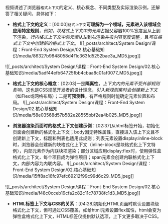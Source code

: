 视频讲述了浏览器`格式上下文`的定义、核心概念、不同类型及实际渲染示例，还解答了相关疑问，具体如下：

- **格式上下文的定义**：[00:00]`格式上下文`**可理解为一个领域，元素进入该领域会应用特定规则**，*例如*，*块格式上下文中的元素*占据父容器100%宽度且从上到下渲染，*行内格式上下文中的元素*从左到右渲染并按内容宽度调整，且*可在格式上下文中创建新的格式上下文*。
![[_posts/architect/System Design/课程：Front-End System Design/02.核心基础知识/media/86327b9848058d4f1c363fd5252bae3a_MD5.jpeg]]

![[_posts/architect/System Design/课程：Front-End System Design/02.核心基础知识/media/5adf44efb64725fbb4cbaa8c01af0077_MD5.jpeg]]

- **格式上下文的核心概念**：[02:03]一是**隔离性**，*上下文内的元素不受外部规则影响*，这也是CSS规范开发者的设计理念，*引入新规则集时会创建新上下文*（如Flex或网格布局）；二是**可预测性**，有严格规则时能确定元素位置和布局。
![[_posts/architect/System Design/课程：Front-End System Design/02.核心基础知识/media/58e03568d57b582e28555bbf2ea4b025_MD5.jpeg]]

- **浏览器渲染页面时的格式上下文创建示例**：[02:37]从html标签开始，初始化页面会创建新的格式化上下文；body因无特殊属性，直接进入该上下文且不创建新上下文，标题和列表也适用此规则；列表元素设置display:inline-block时，浏览器会创建新的块格式化上下文（inline-block是块格式化上下文特例），内部元素作为内联块项渲染；部分区域应用display:flex时，使用弹性盒格式化上下文，每个项目成为弹性项目；span元素会创建内联格式化上下文，内部内容为内联内容。
![[_posts/architect/System Design/课程：Front-End System Design/02.核心基础知识/media/15ff8ac16fc97efc69212f99c99d6c29_MD5.jpeg]]

![[_posts/architect/System Design/课程：Front-End System Design/02.核心基础知识/media/f48c0cceb19cfa2c82c11c78738fc1d3_MD5.jpeg]]

- **HTML标签上下文与CSS的关系**：[04:28]初始化HTML页面时默认设置块级格式化上下文，但可通过CSS覆盖，如给html元素设置flex属性，html会变为弹性盒格式化上下文，HTML标签仅提供默认选项，上下文更多取决于CSS。